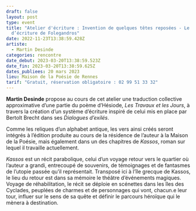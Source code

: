 ```yaml
---
draft: false
layout: post
type: event
title: "Atelier d'écriture : Invention de quelques têtes reposées - Le système
  d’écriture de Folegandros"
date: 2022-11-23T13:38:59.428Z
artiste:
  - Martin Desinde
categories: rencontre
date_debut: 2023-03-20T13:38:59.523Z
date_fin: 2023-03-20T13:38:59.625Z
dates_publiees: 20 mars 2023
lieu: Maison de la Poésie de Rennes
tarif: "Gratuit, réservation obligatoire : 02 99 51 33 32"
---
```

**Martin Desinde** propose au cours de cet atelier une traduction collective approximative d’une partie du poème d’Hésiode, *Les Travaux et les Jours*, à travers la création d’un système d’écriture inspiré de celui mis en place par Bertolt Brecht dans ses *Dialogues d’exilés*.

Comme les reliques d’un alphabet antique, les vers ainsi créés seront intégrés à l’édition produite au cours de la résidence de l’auteur à la Maison de la Poésie, mais également dans un des chapitres de *Kassos*, roman sur lequel il travaille actuellement.

*Kassos* est un récit parabolique, celui d’un voyage retour vers le quartier où l’auteur a grandi, entrecoupé de souvenirs, de témoignages et de fantasmes de l’utopie passée qu’il représentait. Transposé ici à l’île grecque de Kassos, le lieu du retour est dans sa mémoire le théâtre d’événements magiques. Voyage de réhabilitation, le récit se déploie en scénettes dans les îles des Cyclades, peuplées de charmes et de personnages qui vont, chacun.e leur tour, influer sur le sens de sa quête et définir le parcours héroïque qui le mènera à destination.
